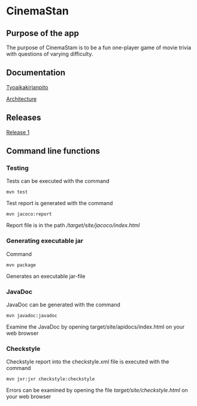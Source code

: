 # CinemaStan 

## Purpose of the app 

The purpose of CinemaStam is to be a fun one-player game of movie trivia with questions of varying difficulty.

## Documentation

[Tyoaikakirjanpito](https://github.com/ineslukkanen/ot-harjoitustyo/blob/main/Documentation/tyoaikakirjanpito.md)

[Architecture](https://github.com/ineslukkanen/ot-harjoitustyo/blob/main/Documentation/architecture.md)

## Releases

[Release 1](https://github.com/ineslukkanen/ot-harjoitustyo/releases/tag/viikko5)

## Command line functions 

### Testing

Tests can be executed with the command 

```
mvn test
```
Test report is generated with the command

```
mvn jacoco:report
```

Report file is in the path _/target/site/jacoco/index.html_

### Generating executable jar

Command

```
mvn package
```
Generates an executable jar-file

### JavaDoc

JavaDoc can be generated with the command

```
mvn javadoc:javadoc
```
Examine the JavaDoc by opening target/site/apidocs/index.html on your web browser

### Checkstyle 

Checkstyle report into the checkstyle.xml file is executed with the command

```
mvn jxr:jxr checkstyle:checkstyle
```
Errors can be examined by opening the file _target/site/checkstyle.html_ on your web browser

